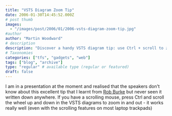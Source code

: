 ```yaml
---
title: "VSTS Diagram Zoom Tip"
date: 2006-01-30T14:45:52.000Z
# post thumb
images:
  - "/images/post/2006/01/2006-vsts-diagram-zoom-tip.jpg"
#author
author: "Martin Woodward"
# description
description: "Discover a handy VSTS diagram tip: use Ctrl + scroll to zoom in and out easily, perfect for presentations."
# Taxonomies
categories: ["tfs", "gadgets", "web"]
tags: ["blog", "archive"]
type: "regular" # available type (regular or featured)
draft: false
---
```

I am in a presentation at the moment and realised that the speakers don't know about this excellent tip that I learnt from [Rob Burke](http://blogs.msdn.com/robburke/) but never seen it written down anywhere.  If you have a scrolling mouse, press Ctrl and scroll the wheel up and down in the VSTS diagrams to zoom in and out - it works really well (even with the scrolling features on most laptop trackpads)